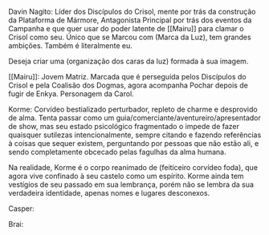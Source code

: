 Davin Nagito: Líder dos Discípulos do Crisol, mente por trás da construção da Plataforma de Mármore, Antagonista Principal por trás dos eventos da Campanha e que quer usar do poder latente de [[Mairu]] para clamar o Crisol como seu. Único que se Marcou com (Marca da Luz), tem grandes ambições. Também é literalmente eu.

Deseja criar uma (organização dos caras da luz) formada à sua imagem.

[[Mairu]]: Jovem Matriz. Marcada que é perseguida pelos Discípulos do Crisol e pela Coalisão dos Dogmas, agora acompanha Pochar depois de fugir de Enkya. Personagem da Carol.

Korme: Corvídeo bestializado perturbador, repleto de charme e desprovido de alma. Tenta passar como um guia/comerciante/aventureiro/apresentador de show, mas seu estado psicológico fragmentado o impede de fazer quaisquer sutilezas intencionalmente, sempre citando e fazendo referências à coisas que sequer existem, perguntando por pessoas que não estão ali, e sendo completamente obcecado pelas fagulhas da alma humana.

Na realidade, Korme é o corpo reanimado de (feiticeiro corvídeo foda), que agora vive confinado à seu castelo como um espírito. Korme ainda tem vestígios de seu passado em sua lembrança, porém não se lembra da sua verdadeira identidade, apenas nomes e lugares desconexos.

Casper:

Brai:

